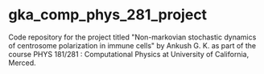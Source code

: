 # gka_comp_phys_281_project
Code repository for the project titled "Non-markovian stochastic dynamics of centrosome polarization in immune cells" by Ankush G. K. as part of the course PHYS 181/281 : Computational Physics at University of California, Merced.

